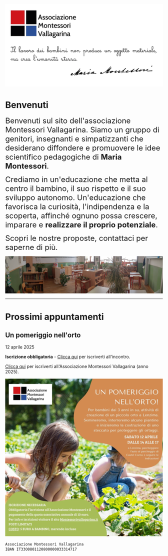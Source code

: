 ![](immagini/frontespizio.jpg)

# Benvenuti

<span style="font-size: 24px;">Benvenuti sul sito dell'associazione Montessori Vallagarina. Siamo un gruppo di genitori, insegnanti e simpatizzanti che desiderano diffondere e promuovere le idee scientifico pedagogiche di **Maria Montessori**.</span>

<span style="font-size: 24px;">Crediamo in un'educazione che metta al centro il bambino, il suo rispetto e il suo sviluppo autonomo. Un'educazione che favorisca la curiosità, l'indipendenza e la scoperta, affinché ognuno possa crescere, imparare e **realizzare il proprio potenziale**.</span>

<span style="font-size: 24px;">Scopri le nostre proposte, contattaci per saperne di più.</span>

![](immagini/aula.jpg)

---

# Prossimi appuntamenti

## Un pomeriggio nell'orto
12 aprile 2025

**Iscrizione obbligatoria** - [Clicca qui](https://accorcia.to/426l) per iscriverti all'incontro.

[Clicca qui](adesione) per iscriverti all'Associazione Montessori Vallagarina (anno 2025).

![Pomeriggio nell'orto](blog/2025-04-12.jpg)

```
Associazione Montessori Vallagarina
IBAN IT33O0801120800000033314717
```
